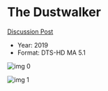 # The Dustwalker

[Discussion Post](https://www.avsforum.com/threads/bass-eq-for-filtered-movies.2995212/post-59398690)

* Year: 2019
* Format: DTS-HD MA 5.1

![img 0](https://i.imgur.com/E7lSqWL.jpg)

![img 1](https://i.imgur.com/L956Rbo.png)

